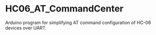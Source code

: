 # HC06_AT_CommandCenter
Arduino program for simplifying AT command configuration of HC-06 devices over UART.
